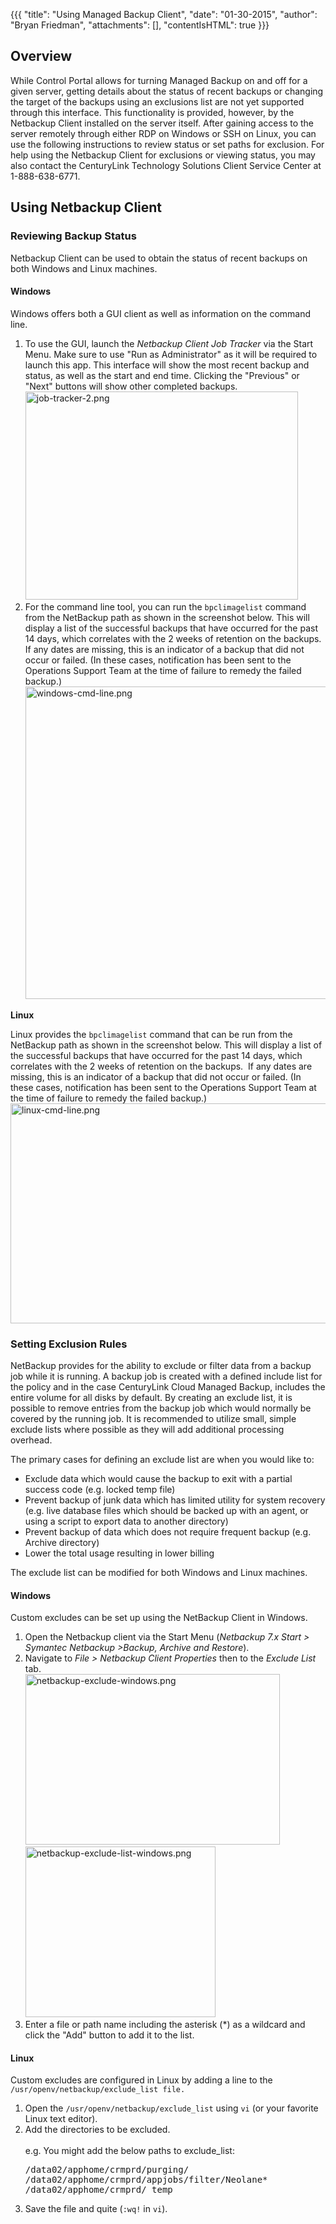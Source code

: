 {{{
  "title": "Using Managed Backup Client",
  "date": "01-30-2015",
  "author": "Bryan Friedman",
  "attachments": [],
  "contentIsHTML": true
}}}

<h2>Overview</h2>
<p>While Control Portal allows for turning Managed Backup on and off for a given server, getting details about the status of recent backups or changing the target of the backups using an exclusions list are not yet supported through this interface. This functionality is provided, however, by the Netbackup Client installed on the server itself. After gaining access to the server remotely through either RDP on Windows or SSH on Linux, you can use the following instructions to review status or set paths for exclusion. For help using the Netbackup Client for exclusions or viewing status, you may also contact the CenturyLink Technology Solutions Client Service Center at 1-888-638-6771.</p>
<h2>Using Netbackup Client</h2>
<h3>Reviewing Backup Status</h3>
<p>Netbackup Client can be used to obtain the status of recent backups on both Windows and Linux machines.</p>
<h4><strong>Windows</strong></h4>
<p>Windows offers both a GUI client as well as information on the command line.</p>
<ol>
<li>To use the GUI, launch the <em>Netbackup Client Job Tracker</em> via the Start Menu. Make sure to use "Run as Administrator" as it will be required to launch this app. This interface will show the most recent backup and status, as well as the start and end time. Clicking the "Previous" or "Next" buttons will show other completed backups.<br /><img src="/attachments/token/1WEtQoIoZTFnzOiElbyNppMCO/?name=job-tracker-2.png" alt="job-tracker-2.png" width="436" height="333" /><br /></li>
<li>For the command line tool, you can run the <code>bpclimagelist</code> command from the NetBackup path as shown in the screenshot below. This will display a list of the successful backups that have occurred for the past 14 days, which correlates with the 2 weeks of retention on the backups. If any dates are missing, this is an indicator of a backup that did not occur or failed. (In these cases, notification has been sent to the Operations Support Team at the time of failure to remedy the failed backup.)<br /><img src="/attachments/token/Z7Ij7nhSki6gamgajWTTi5Pb6/?name=windows-cmd-line.png" alt="windows-cmd-line.png" width="619" height="500" /></li>
</ol>
<p><strong>Linux</strong></p>
<p>Linux provides&nbsp;the&nbsp;<code>bpclimagelist</code>&nbsp;command that can be run from the NetBackup&nbsp;path as shown in the screenshot below. This will display&nbsp;a list of the successful backups that have occurred for the past 14 days, which correlates with the 2 weeks of retention on the backups.&nbsp; If any dates are missing, this is an indicator of a backup that did not occur or failed. (In these cases, notification has been sent to the Operations Support Team at the time of failure to remedy the failed backup.)<br /><img src="/attachments/token/n70hTP5bAs32Eg2jaAKs20sss/?name=linux-cmd-line.png" alt="linux-cmd-line.png" width="644" height="352" /></p>
<h3>Setting Exclusion Rules</h3>
<p>NetBackup provides for the ability to exclude or filter data from a backup job while it is running. A backup job is created with a defined include list for the policy and in the case CenturyLink Cloud Managed Backup, includes the entire volume for all disks by default. By creating an exclude list, it is possible to remove entries from the backup job which would normally be covered by the running job.&nbsp;It is recommended to utilize small, simple exclude lists where possible as they will add additional processing overhead.</p>
<p>The primary cases for defining an exclude list are when you would like to:</p>
<ul>
<li>Exclude data which would cause the backup to exit with a partial success code (e.g. locked temp file)</li>
<li>Prevent backup of junk data which has limited utility for system recovery (e.g. live database files which should be backed up with an agent, or using a script to export data to another directory)</li>
<li>Prevent backup of data which does not require frequent backup (e.g. Archive directory)</li>
<li>Lower the total usage resulting in lower billing</li>
</ul>
<p>The exclude list can be modified for both Windows and Linux machines.</p>
<h4>Windows</h4>
<div>Custom excludes can be set up using the NetBackup Client in Windows.</div>
<ol>
<li>Open the Netbackup client&nbsp;via the Start Menu (<em>Netbackup 7.x Start &gt; Symantec Netbackup &gt;Backup, Archive and Restore</em>).</li>
<li>Navigate to <em>File &gt; Netbackup Client Properties&nbsp;</em>then to the&nbsp;<em>Exclude List</em> tab.&nbsp;<br /><img src="/attachments/token/3qSqcuGdr7T7f6SEgAQ34NX8M/?name=netbackup-exclude-windows.png" alt="netbackup-exclude-windows.png" width="407" height="273" /><img src="/attachments/token/UVHfLzuQY4ilGNMkDKnLCi97G/?name=netbackup-exclude-list-windows.png" alt="netbackup-exclude-list-windows.png" width="304" height="273" /><br /></li>
<li>Enter a file or path name including the asterisk (*) as a wildcard and click the "Add" button to add it to the list.</li>
</ol>
<h4>Linux</h4>
<p>Custom excludes are configured in Linux by adding a line to the <code>/usr/openv/netbackup/exclude_list file.</code></p>
<ol>
<li>Open the <code>/usr/openv/netbackup/exclude_list</code> using <code>vi</code> (or your favorite Linux text editor).</li>
<li>Add the directories to be excluded.<br /><br />e.g. You might add the below paths to exclude_list:<br />
<pre>/data02/apphome/crmprd/purging/<br />/data02/apphome/crmprd/appjobs/filter/Neolane*<br />/data02/apphome/crmprd/ temp</pre>
</li>
<li>Save the file and quite (<code>:wq!</code> in <code>vi</code>).</li>
</ol>
